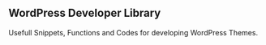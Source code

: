 ## WordPress Developer Library
Usefull Snippets, Functions and Codes for developing WordPress Themes.

